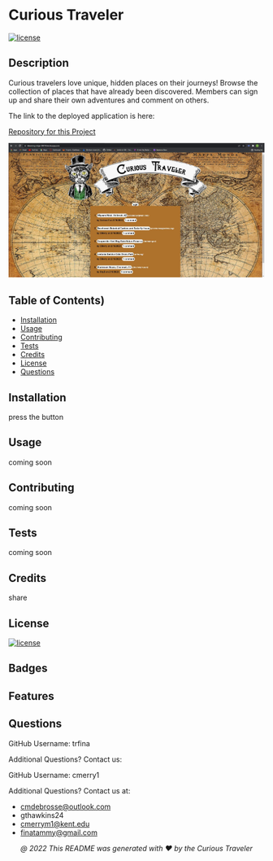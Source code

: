 # Curious Traveler

[![license](https://img.shields.io/badge/License-MIT-yellow.svg)](https://opensource.org/licenses/MIT)

## <a name="Description">Description</a>
Curious travelers love unique, hidden places on their journeys!  Browse the collection of places that have already been discovered.  Members can sign up and share their own adventures and comment on others.

The link to the deployed application is here:

[Repository for this Project](https://github.com/trfina/curious-traveler-mern)

![Finished Mock Up](./zfiles-from-proj2/models/images/Homepage-Screenshot.JPG)

## Table of Contents)
* [Installation](#installation)
* [Usage](#usage)
* [Contributing](#contributing)
* [Tests](#tests)
* [Credits](#credits)
* [License](#license)
* [Questions](#questions)

## Installation
press the button

## Usage
coming soon

## Contributing
coming soon
    
## Tests
coming soon
    
## Credits
share
    
## License

[![license](https://img.shields.io/badge/License-MIT-yellow.svg)](https://opensource.org/licenses/MIT/)

## Badges

## Features

## Questions

GitHub Username:
trfina

Additional Questions?  Contact us:

GitHub Username:
cmerry1

Additional Questions?  Contact us at:
- cmdebrosse@outlook.com
- gthawkins24
- cmerrym1@kent.edu
- finatammy@gmail.com


<p align='center'><i>
   @ 2022 This README was generated with ❤️ by the Curious Traveler
  </i></p>
